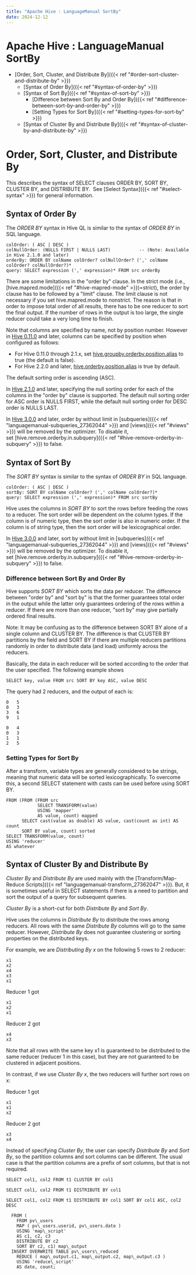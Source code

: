 ```yaml
---
title: "Apache Hive : LanguageManual SortBy"
date: 2024-12-12
---
```


# Apache Hive : LanguageManual SortBy

* [Order, Sort, Cluster, and Distribute By]({{< ref "#order-sort-cluster-and-distribute-by" >}})
	+ [Syntax of Order By]({{< ref "#syntax-of-order-by" >}})
	+ [Syntax of Sort By]({{< ref "#syntax-of-sort-by" >}})
		- [Difference between Sort By and Order By]({{< ref "#difference-between-sort-by-and-order-by" >}})
		- [Setting Types for Sort By]({{< ref "#setting-types-for-sort-by" >}})
	+ [Syntax of Cluster By and Distribute By]({{< ref "#syntax-of-cluster-by-and-distribute-by" >}})

# Order, Sort, Cluster, and Distribute By

This describes the syntax of SELECT clauses ORDER BY, SORT BY, CLUSTER BY, and DISTRIBUTE BY.  See [Select Syntax]({{< ref "#select-syntax" >}}) for general information.

## Syntax of Order By

The *ORDER BY* syntax in Hive QL is similar to the syntax of *ORDER BY* in SQL language.

```
colOrder: ( ASC | DESC )
colNullOrder: (NULLS FIRST | NULLS LAST)           -- (Note: Available in Hive 2.1.0 and later)
orderBy: ORDER BY colName colOrder? colNullOrder? (',' colName colOrder? colNullOrder?)*
query: SELECT expression (',' expression)* FROM src orderBy

```

There are some limitations in the "order by" clause. In the strict mode (i.e., [hive.mapred.mode]({{< ref "#hive-mapred-mode" >}})=strict), the order by clause has to be followed by a "limit" clause. The limit clause is not necessary if you set hive.mapred.mode to nonstrict. The reason is that in order to impose total order of all results, there has to be one reducer to sort the final output. If the number of rows in the output is too large, the single reducer could take a very long time to finish.

Note that columns are specified by name, not by position number. However in [Hive 0.11.0](https://issues.apache.org/jira/browse/HIVE-581) and later, columns can be specified by position when configured as follows:

* For Hive 0.11.0 through 2.1.x, set [hive.groupby.orderby.position.alias](https://cwiki.apache.org/confluence/display/Hive/Configuration+Properties#ConfigurationProperties-hive.groupby.orderby.position.alias) to true (the default is false).
* For Hive 2.2.0 and later, [hive.orderby.position.alias](https://cwiki.apache.org/confluence/display/Hive/Configuration+Properties#ConfigurationProperties-hive.orderby.position.alias) is true by default.

The default sorting order is ascending (ASC).

In [Hive 2.1.0](https://issues.apache.org/jira/browse/HIVE-12994) and later, specifying the null sorting order for each of the columns in the "order by" clause is supported. The default null sorting order for ASC order is NULLS FIRST, while the default null sorting order for DESC order is NULLS LAST.

In [Hive 3.0.0](https://issues.apache.org/jira/browse/HIVE-6348) and later, order by without limit in [subqueries]({{< ref "languagemanual-subqueries_27362044" >}}) and [views]({{< ref "#views" >}}) will be removed by the optimizer. To disable it, set [hive.remove.orderby.in.subquery]({{< ref "#hive-remove-orderby-in-subquery" >}}) to false.

## Syntax of Sort By

The *SORT BY* syntax is similar to the syntax of *ORDER BY* in SQL language.

```
colOrder: ( ASC | DESC )
sortBy: SORT BY colName colOrder? (',' colName colOrder?)*
query: SELECT expression (',' expression)* FROM src sortBy

```

Hive uses the columns in *SORT BY* to sort the rows before feeding the rows to a reducer. The sort order will be dependent on the column types. If the column is of numeric type, then the sort order is also in numeric order. If the column is of string type, then the sort order will be lexicographical order.

In [Hive 3.0.0](https://issues.apache.org/jira/browse/HIVE-6348) and later, sort by without limit in [subqueries]({{< ref "languagemanual-subqueries_27362044" >}}) and [views]({{< ref "#views" >}}) will be removed by the optimizer. To disable it, set [hive.remove.orderby.in.subquery]({{< ref "#hive-remove-orderby-in-subquery" >}}) to false.

### Difference between Sort By and Order By

Hive supports *SORT BY* which sorts the data per reducer. The difference between "order by" and "sort by" is that the former guarantees total order in the output while the latter only guarantees ordering of the rows within a reducer. If there are more than one reducer, "sort by" may give partially ordered final results.

Note: It may be confusing as to the difference between SORT BY alone of a single column and CLUSTER BY. The difference is that CLUSTER BY partitions by the field and SORT BY if there are multiple reducers partitions randomly in order to distribute data (and load) uniformly across the reducers.

Basically, the data in each reducer will be sorted according to the order that the user specified. The following example shows

```
SELECT key, value FROM src SORT BY key ASC, value DESC

```

The query had 2 reducers, and the output of each is:

```
0   5
0   3
3   6
9   1

```

```
0   4
0   3
1   1
2   5

```

### Setting Types for Sort By

After a transform, variable types are generally considered to be strings, meaning that numeric data will be sorted lexicographically. To overcome this, a second SELECT statement with casts can be used before using SORT BY.

```
FROM (FROM (FROM src
            SELECT TRANSFORM(value)
            USING 'mapper'
            AS value, count) mapped
      SELECT cast(value as double) AS value, cast(count as int) AS count
      SORT BY value, count) sorted
SELECT TRANSFORM(value, count)
USING 'reducer'
AS whatever

```

## Syntax of Cluster By and Distribute By

*Cluster By* and *Distribute By* are used mainly with the [Transform/Map-Reduce Scripts]({{< ref "languagemanual-transform_27362047" >}}). But, it is sometimes useful in SELECT statements if there is a need to partition and sort the output of a query for subsequent queries.

*Cluster By* is a short-cut for both *Distribute By* and *Sort By*.

Hive uses the columns in *Distribute By* to distribute the rows among reducers. All rows with the same *Distribute By* columns will go to the same reducer. However, *Distribute By* does not guarantee clustering or sorting properties on the distributed keys.

For example, we are *Distributing By x* on the following 5 rows to 2 reducer:

```
x1
x2
x4
x3
x1

```

Reducer 1 got

```
x1
x2
x1

```

Reducer 2 got

```
x4
x3

```

Note that all rows with the same key x1 is guaranteed to be distributed to the same reducer (reducer 1 in this case), but they are not guaranteed to be clustered in adjacent positions.

In contrast, if we use *Cluster By x*, the two reducers will further sort rows on x:

Reducer 1 got

```
x1
x1
x2

```

Reducer 2 got

```
x3
x4

```

Instead of specifying *Cluster By*, the user can specify *Distribute By* and *Sort By*, so the partition columns and sort columns can be different. The usual case is that the partition columns are a prefix of sort columns, but that is not required.

```
SELECT col1, col2 FROM t1 CLUSTER BY col1

```

```
SELECT col1, col2 FROM t1 DISTRIBUTE BY col1

SELECT col1, col2 FROM t1 DISTRIBUTE BY col1 SORT BY col1 ASC, col2 DESC

```

```
  FROM (
    FROM pv\_users
    MAP ( pv\_users.userid, pv\_users.date )
    USING 'map\_script'
    AS c1, c2, c3
    DISTRIBUTE BY c2
    SORT BY c2, c1) map\_output
  INSERT OVERWRITE TABLE pv\_users\_reduced
    REDUCE ( map\_output.c1, map\_output.c2, map\_output.c3 )
    USING 'reduce\_script'
    AS date, count;

```

 

 


